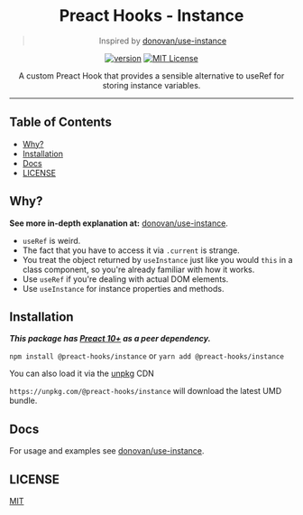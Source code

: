 <div align="center">
<h1>Preact Hooks - Instance</h1>

> Inspired by [donovan/use-instance](https://github.com/donavon/use-instance)

[![version][version-badge]][package]
[![MIT License][license-badge]][license]

<p>
A custom Preact Hook that provides a sensible alternative to useRef for storing instance variables.
</p>
</div>

<hr />

## Table of Contents

<!-- START doctoc generated TOC please keep comment here to allow auto update -->
<!-- DON'T EDIT THIS SECTION, INSTEAD RE-RUN doctoc TO UPDATE -->


- [Why?](#why)
- [Installation](#installation)
- [Docs](#docs)
- [LICENSE](#license)

<!-- END doctoc generated TOC please keep comment here to allow auto update -->

## Why? 

**See more in-depth explanation at:** [donovan/use-instance](https://github.com/donavon/use-instance#why).

- `useRef` is weird. 
- The fact that you have to access it via `.current` is strange.
- You treat the object returned by `useInstance` just like you would `this` in a class component, so you're already familiar with how it works.
- Use `useRef` if you're dealing with actual DOM elements.
- Use `useInstance` for instance properties and methods.

## Installation

***This package has [Preact 10+](https://github.com/preactjs/preact) as a peer dependency.***

`npm install @preact-hooks/instance` or `yarn add @preact-hooks/instance`

You can also load it via the [unpkg](https://unpkg.com) CDN

`https://unpkg.com/@preact-hooks/instance` will download the latest UMD bundle.

## Docs

For usage and examples see [donovan/use-instance](https://github.com/donavon/use-instance#usage).

## LICENSE

[MIT](LICENSE)

<!-- prettier-ignore-start -->
[package]: https://www.npmjs.com/package/@preact-hooks/instance
[version-badge]: https://img.shields.io/npm/v/@preact-hooks/instance
[license]: https://github.com/mihar-22/preact-hooks-instance/blob/master/LICENSE
[license-badge]: https://img.shields.io/github/license/mihar-22/preact-hooks-instance?color=b
<!-- prettier-ignore-end -->
